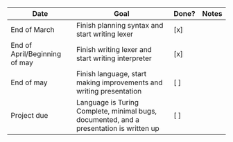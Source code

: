 | Date                          | Goal                                                                                    | Done? | Notes |
| ----------------------------- | --------------------------------------------------------------------------------------- | ----- | ----- |
| End of March                  | Finish planning syntax and start writing lexer                                          | [x]   |       |
| End of April/Beginning of may | Finish writing lexer and start writing interpreter                                      | [x]   |       |
| End of may                    | Finish language, start making improvements and writing presentation                     | [ ]   |       |
| Project due                   | Language is Turing Complete, minimal bugs, documented, and a presentation is written up | [ ]   |       |
